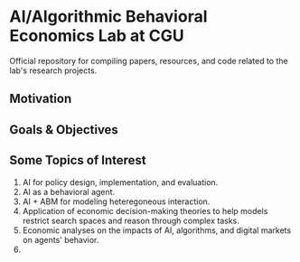 # AI/Algorithmic Behavioral Economics Lab at CGU

Official repository for compiling papers, resources, and code related to the lab's research projects.

## Motivation



## Goals & Objectives



## Some Topics of Interest

1. AI for policy design, implementation, and evaluation.
2. AI as a behavioral agent.
3. AI + ABM for modeling heteregoneous interaction.
4. Application of economic decision-making theories to help models restrict search spaces and reason through complex tasks.
5. Economic analyses on the impacts of AI, algorithms, and digital markets on agents' behavior.
6. 
